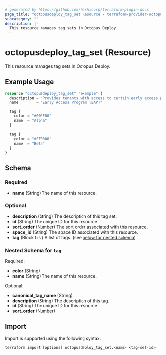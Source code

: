 ```yaml
---
# generated by https://github.com/hashicorp/terraform-plugin-docs
page_title: "octopusdeploy_tag_set Resource - terraform-provider-octopusdeploy"
subcategory: ""
description: |-
  This resource manages tag sets in Octopus Deploy.
---
```


# octopusdeploy_tag_set (Resource)

This resource manages tag sets in Octopus Deploy.

## Example Usage

```terraform
resource "octopusdeploy_tag_set" "example" {
  description = "Provides tenants with access to certain early access programs."
  name        = "Early Access Program (EAP)"

  tag {
    color = "#00FF00"
    name  = "Alpha"
  }

  tag {
    color = "#FF0000"
    name  = "Beta"
  }
}
```

<!-- schema generated by tfplugindocs -->
## Schema

### Required

- **name** (String) The name of this resource.

### Optional

- **description** (String) The description of this tag set.
- **id** (String) The unique ID for this resource.
- **sort_order** (Number) The sort order associated with this resource.
- **space_id** (String) The space ID associated with this resource.
- **tag** (Block List) A list of tags. (see [below for nested schema](#nestedblock--tag))

<a id="nestedblock--tag"></a>
### Nested Schema for `tag`

Required:

- **color** (String)
- **name** (String) The name of this resource.

Optional:

- **canonical_tag_name** (String)
- **description** (String) The description of this tag.
- **id** (String) The unique ID for this resource.
- **sort_order** (Number)

## Import

Import is supported using the following syntax:

```shell
terraform import [options] octopusdeploy_tag_set.<name> <tag-set-id>
```
